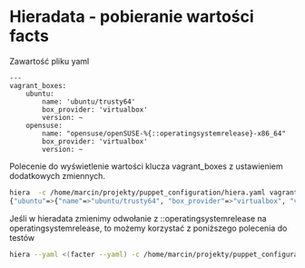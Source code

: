 Hieradata - pobieranie wartości facts
=====================================

Zawartość pliku yaml

```
---
vagrant_boxes:
    ubuntu:
        name: 'ubuntu/trusty64'
        box_provider: 'virtualbox'
        version: ~
    opensuse:
        name: "opensuse/openSUSE-%{::operatingsystemrelease}-x86_64"
        box_provider: 'virtualbox'
        version: ~
```

Polecenie do wyświetlenie wartości klucza vagrant_boxes z ustawieniem dodatkowych zmiennych.

``` bash
hiera  -c /home/marcin/projekty/puppet_configuration/hiera.yaml vagrant_boxes  ::operatingsystemrelease=13.2
{"ubuntu"=>{"name"=>"ubuntu/trusty64", "box_provider"=>"virtualbox", "version"=>nil}, "opensuse"=>{"name"=>"opensuse/openSUSE-13.2-x86_64", "box_provider"=>"virtualbox", "version"=>nil}}
```

Jeśli w hieradata zmienimy odwołanie z ::operatingsystemrelease na operatingsystemrelease, to możemy korzystać z poniższego polecenia do testów

``` bash
hiera --yaml <(facter --yaml) -c /home/marcin/projekty/puppet_configuration/hiera.yaml vagrant_boxes
```